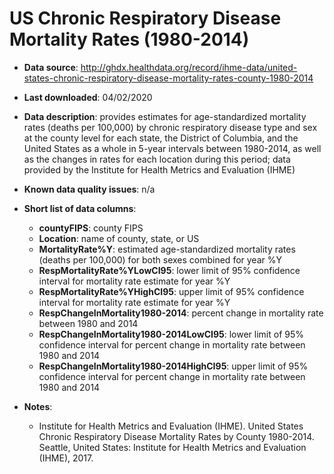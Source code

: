 # US Chronic Respiratory Disease Mortality Rates (1980-2014)

- **Data source**: http://ghdx.healthdata.org/record/ihme-data/united-states-chronic-respiratory-disease-mortality-rates-county-1980-2014

- **Last downloaded**: 04/02/2020

- **Data description**: provides estimates for age-standardized mortality rates (deaths per 100,000) by chronic respiratory disease type and sex at the county level for each state, the District of Columbia, and the United States as a whole in 5-year intervals between 1980-2014, as well as the changes in rates for each location during this period; data provided by the Institute for Health Metrics and Evaluation (IHME)

- **Known data quality issues**: n/a

- **Short list of data columns**: 
	- **countyFIPS**: county FIPS
	- **Location**: name of county, state, or US
	- **MortalityRate%Y**: estimated age-standardized mortality rates (deaths per 100,000) for both sexes combined for year %Y
	- **RespMortalityRate%YLowCI95**: lower limit of 95% confidence interval for mortality rate estimate for year %Y
	- **RespMortalityRate%YHighCI95**: upper limit of 95% confidence interval for mortality rate estimate for year %Y
	- **RespChangeInMortality1980-2014**: percent change in mortality rate between 1980 and 2014
	- **RespChangeInMortality1980-2014LowCI95**: lower limit of 95% confidence interval for percent change in mortality rate between 1980 and 2014
	- **RespChangeInMortality1980-2014HighCI95**: upper limit of 95% confidence interval for percent change in mortality rate between 1980 and 2014

- **Notes**:
	- Institute for Health Metrics and Evaluation (IHME). United States Chronic Respiratory Disease Mortality Rates by County 1980-2014. Seattle, United States: Institute for Health Metrics and Evaluation (IHME), 2017.